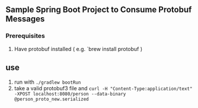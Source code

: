 ## Sample Spring Boot Project to Consume Protobuf Messages

### Prerequisites

1. Have protobuf installed ( e.g. `brew install protobuf )

## use

1. run with `./gradlew bootRun`
1. take a valid protobuf3 file and `curl -H "Content-Type:application/text" -XPOST localhost:8080/person --data-binary @person_proto_new.serialized`
